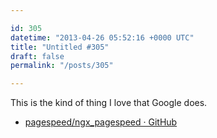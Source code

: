 ```yaml
---

id: 305
datetime: "2013-04-26 05:52:16 +0000 UTC"
title: "Untitled #305"
draft: false
permalink: "/posts/305"

---
```


This is the kind of thing I love that Google does. 

 
 * [pagespeed/ngx_pagespeed · GitHub](https://github.com/pagespeed/ngx_pagespeed)


